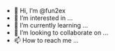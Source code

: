 - 👋 Hi, I’m @fun2ex
- 👀 I’m interested in ...
- 🌱 I’m currently learning ...
- 💞️ I’m looking to collaborate on ...
- 📫 How to reach me ...

<!---
fun2ex/fun2ex is a ✨ special ✨ repository because its `README.md` (this file) appears on your GitHub profile.
You can click the Preview link to take a look at your changes.
--->
